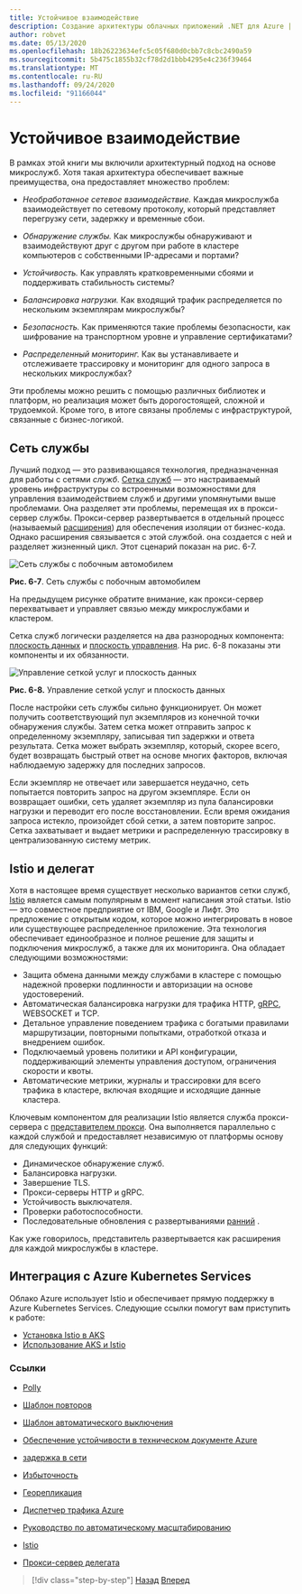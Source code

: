 ```yaml
---
title: Устойчивое взаимодействие
description: Создание архитектуры облачных приложений .NET для Azure | Устойчивое взаимодействие
author: robvet
ms.date: 05/13/2020
ms.openlocfilehash: 18b26223634efc5c05f680d0cbb7c8cbc2490a59
ms.sourcegitcommit: 5b475c1855b32cf78d2d1bbb4295e4c236f39464
ms.translationtype: MT
ms.contentlocale: ru-RU
ms.lasthandoff: 09/24/2020
ms.locfileid: "91166044"
---
```

# <a name="resilient-communications"></a>Устойчивое взаимодействие

В рамках этой книги мы включили архитектурный подход на основе микрослужб. Хотя такая архитектура обеспечивает важные преимущества, она предоставляет множество проблем:

- *Необработанное сетевое взаимодействие.* Каждая микрослужба взаимодействует по сетевому протоколу, который представляет перегрузку сети, задержку и временные сбои.

- *Обнаружение службы.* Как микрослужбы обнаруживают и взаимодействуют друг с другом при работе в кластере компьютеров с собственными IP-адресами и портами?

- *Устойчивость.* Как управлять кратковременными сбоями и поддерживать стабильность системы?

- *Балансировка нагрузки.* Как входящий трафик распределяется по нескольким экземплярам микрослужбы?

- *Безопасность.* Как применяются такие проблемы безопасности, как шифрование на транспортном уровне и управление сертификатами?

- *Распределенный мониторинг.* Как вы устанавливаете и отслеживаете трассировку и мониторинг для одного запроса в нескольких микрослужбах?

Эти проблемы можно решить с помощью различных библиотек и платформ, но реализация может быть дорогостоящей, сложной и трудоемкой. Кроме того, в итоге связаны проблемы с инфраструктурой, связанные с бизнес-логикой.

## <a name="service-mesh"></a>Сеть службы

Лучший подход — это развивающаяся технология, предназначенная для работы с сетями *служб*. [Сетка служб](https://www.nginx.com/blog/what-is-a-service-mesh/) — это настраиваемый уровень инфраструктуры со встроенными возможностями для управления взаимодействием служб и другими упомянутыми выше проблемами. Она разделяет эти проблемы, перемещая их в прокси-сервер службы. Прокси-сервер развертывается в отдельный процесс (называемый [расширения](/azure/architecture/patterns/sidecar)) для обеспечения изоляции от бизнес-кода. Однако расширения связывается с этой службой. она создается с ней и разделяет жизненный цикл. Этот сценарий показан на рис. 6-7.

![Сеть службы с побочным автомобилем](./media/service-mesh-with-side-car.png)

**Рис. 6-7**. Сеть службы с побочным автомобилем

На предыдущем рисунке обратите внимание, как прокси-сервер перехватывает и управляет связью между микрослужбами и кластером.

Сетка служб логически разделяется на два разнородных компонента: [плоскость данных](https://blog.envoyproxy.io/service-mesh-data-plane-vs-control-plane-2774e720f7fc) и [плоскость управления](https://blog.envoyproxy.io/service-mesh-data-plane-vs-control-plane-2774e720f7fc). На рис. 6-8 показаны эти компоненты и их обязанности.

![Управление сеткой услуг и плоскость данных](./media/istio-control-and-data-plane.png)

**Рис. 6-8.** Управление сеткой услуг и плоскость данных

После настройки сеть службы сильно функционирует. Он может получить соответствующий пул экземпляров из конечной точки обнаружения службы. Затем сетка может отправить запрос к определенному экземпляру, записывая тип задержки и ответа результата. Сетка может выбрать экземпляр, который, скорее всего, будет возвращать быстрый ответ на основе многих факторов, включая наблюдаемую задержку для последних запросов.

Если экземпляр не отвечает или завершается неудачно, сеть попытается повторить запрос на другом экземпляре. Если он возвращает ошибки, сеть удаляет экземпляр из пула балансировки нагрузки и переводит его после восстановлении. Если время ожидания запроса истекло, произойдет сбой сетки, а затем повторите запрос. Сетка захватывает и выдает метрики и распределенную трассировку в централизованную систему метрик.

## <a name="istio-and-envoy"></a>Istio и делегат

Хотя в настоящее время существует несколько вариантов сетки служб, [Istio](https://istio.io/docs/concepts/what-is-istio/) является самым популярным в момент написания этой статьи. Istio — это совместное предприятие от IBM, Google и Лифт. Это предложение с открытым кодом, которое можно интегрировать в новое или существующее распределенное приложение. Эта технология обеспечивает единообразное и полное решение для защиты и подключения микрослужб, а также для их мониторинга. Она обладает следующими возможностями:

- Защита обмена данными между службами в кластере с помощью надежной проверки подлинности и авторизации на основе удостоверений.
- Автоматическая балансировка нагрузки для трафика HTTP, [gRPC](https://grpc.io/), WEBSOCKET и TCP.
- Детальное управление поведением трафика с богатыми правилами маршрутизации, повторными попытками, отработкой отказа и внедрением ошибок.
- Подключаемый уровень политики и API конфигурации, поддерживающий элементы управления доступом, ограничения скорости и квоты.
- Автоматические метрики, журналы и трассировки для всего трафика в кластере, включая входящие и исходящие данные кластера.

Ключевым компонентом для реализации Istio является служба прокси-сервера с [представителем прокси](https://www.envoyproxy.io/docs/envoy/latest/intro/what_is_envoy). Она выполняется параллельно с каждой службой и предоставляет независимую от платформы основу для следующих функций:

- Динамическое обнаружение служб.
- Балансировка нагрузки.
- Завершение TLS.
- Прокси-серверы HTTP и gRPC.
- Устойчивость выключателя.
- Проверки работоспособности.
- Последовательные обновления с развертываниями [ранний](https://martinfowler.com/bliki/CanaryRelease.html) .

Как уже говорилось, представитель развертывается как расширения для каждой микрослужбы в кластере.

## <a name="integration-with-azure-kubernetes-services"></a>Интеграция с Azure Kubernetes Services

Облако Azure использует Istio и обеспечивает прямую поддержку в Azure Kubernetes Services. Следующие ссылки помогут вам приступить к работе:

- [Установка Istio в AKS](/azure/aks/istio-install)
- [Использование AKS и Istio](/azure/aks/istio-scenario-routing)

### <a name="references"></a>Ссылки

- [Polly](http://www.thepollyproject.org/)

- [Шаблон повторов](/azure/architecture/patterns/retry)

- [Шаблон автоматического выключения](/azure/architecture/patterns/circuit-breaker)

- [Обеспечение устойчивости в техническом документе Azure](https://azure.microsoft.com/mediahandler/files/resourcefiles/resilience-in-azure-whitepaper/Resilience%20in%20Azure.pdf)

- [задержка в сети](https://www.techopedia.com/definition/8553/network-latency)

- [Избыточность](/azure/architecture/guide/design-principles/redundancy)

- [Георепликация](/azure/sql-database/sql-database-active-geo-replication)

- [Диспетчер трафика Azure](/azure/traffic-manager/traffic-manager-overview)

- [Руководство по автоматическому масштабированию](/azure/architecture/best-practices/auto-scaling)

- [Istio](https://istio.io/docs/concepts/what-is-istio/)

- [Прокси-сервер делегата](https://www.envoyproxy.io/docs/envoy/latest/intro/what_is_envoy)

>[!div class="step-by-step"]
>[Назад](infrastructure-resiliency-azure.md)
>[Вперед](monitoring-health.md)
